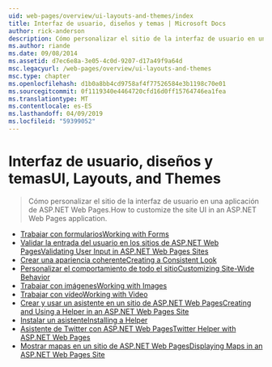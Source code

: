 ```yaml
---
uid: web-pages/overview/ui-layouts-and-themes/index
title: Interfaz de usuario, diseños y temas | Microsoft Docs
author: rick-anderson
description: Cómo personalizar el sitio de la interfaz de usuario en una aplicación de ASP.NET Web Pages.
ms.author: riande
ms.date: 09/08/2014
ms.assetid: d7ec6e8a-3e05-4c0d-9207-d17a49f9a64d
msc.legacyurl: /web-pages/overview/ui-layouts-and-themes
msc.type: chapter
ms.openlocfilehash: d1b0a8bb4cd9758af4f77526584e3b1198c70e01
ms.sourcegitcommit: 0f1119340e4464720cfd16d0ff15764746ea1fea
ms.translationtype: MT
ms.contentlocale: es-ES
ms.lasthandoff: 04/09/2019
ms.locfileid: "59399052"
---
```

# <a name="ui-layouts-and-themes"></a><span data-ttu-id="b9614-103">Interfaz de usuario, diseños y temas</span><span class="sxs-lookup"><span data-stu-id="b9614-103">UI, Layouts, and Themes</span></span>

> <span data-ttu-id="b9614-104">Cómo personalizar el sitio de la interfaz de usuario en una aplicación de ASP.NET Web Pages.</span><span class="sxs-lookup"><span data-stu-id="b9614-104">How to customize the site UI in an ASP.NET Web Pages application.</span></span>


- [<span data-ttu-id="b9614-105">Trabajar con formularios</span><span class="sxs-lookup"><span data-stu-id="b9614-105">Working with Forms</span></span>](4-working-with-forms.md)
- [<span data-ttu-id="b9614-106">Validar la entrada del usuario en los sitios de ASP.NET Web Pages</span><span class="sxs-lookup"><span data-stu-id="b9614-106">Validating User Input in ASP.NET Web Pages Sites</span></span>](validating-user-input-in-aspnet-web-pages-sites.md)
- [<span data-ttu-id="b9614-107">Crear una apariencia coherente</span><span class="sxs-lookup"><span data-stu-id="b9614-107">Creating a Consistent Look</span></span>](3-creating-a-consistent-look.md)
- [<span data-ttu-id="b9614-108">Personalizar el comportamiento de todo el sitio</span><span class="sxs-lookup"><span data-stu-id="b9614-108">Customizing Site-Wide Behavior</span></span>](18-customizing-site-wide-behavior.md)
- [<span data-ttu-id="b9614-109">Trabajar con imágenes</span><span class="sxs-lookup"><span data-stu-id="b9614-109">Working with Images</span></span>](9-working-with-images.md)
- [<span data-ttu-id="b9614-110">Trabajar con vídeo</span><span class="sxs-lookup"><span data-stu-id="b9614-110">Working with Video</span></span>](10-working-with-video.md)
- [<span data-ttu-id="b9614-111">Crear y usar un asistente en un sitio de ASP.NET Web Pages</span><span class="sxs-lookup"><span data-stu-id="b9614-111">Creating and Using a Helper in an ASP.NET Web Pages Site</span></span>](creating-and-using-a-helper-in-an-aspnet-web-pages-site.md)
- [<span data-ttu-id="b9614-112">Instalar un asistente</span><span class="sxs-lookup"><span data-stu-id="b9614-112">Installing a Helper</span></span>](installing-helpers.md)
- [<span data-ttu-id="b9614-113">Asistente de Twitter con ASP.NET Web Pages</span><span class="sxs-lookup"><span data-stu-id="b9614-113">Twitter Helper with ASP.NET Web Pages</span></span>](twitter-helper.md)
- [<span data-ttu-id="b9614-114">Mostrar mapas en un sitio de ASP.NET Web Pages</span><span class="sxs-lookup"><span data-stu-id="b9614-114">Displaying Maps in an ASP.NET Web Pages Site</span></span>](displaying-maps-in-an-aspnet-web-pages-site.md)
